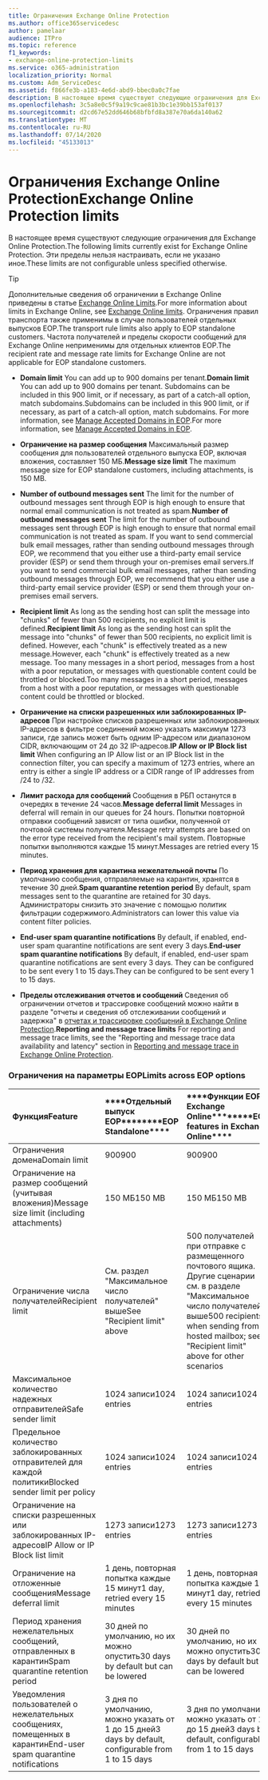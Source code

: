 ```yaml
---
title: Ограничения Exchange Online Protection
ms.author: office365servicedesc
author: pamelaar
audience: ITPro
ms.topic: reference
f1_keywords:
- exchange-online-protection-limits
ms.service: o365-administration
localization_priority: Normal
ms.custom: Adm_ServiceDesc
ms.assetid: f866fe3b-a183-4e6d-abd9-bbec0a0c7fae
description: В настоящее время существуют следующие ограничения для Exchange Online Protection. Эти пределы нельзя настраивать, если не указано иное.
ms.openlocfilehash: 3c5a8e0c5f9a19c9cae81b3bc1e39bb153af0137
ms.sourcegitcommit: d2cd67e52dd646b68bfbfd8a387e70a6da140a62
ms.translationtype: MT
ms.contentlocale: ru-RU
ms.lasthandoff: 07/14/2020
ms.locfileid: "45133013"
---
```

# <a name="exchange-online-protection-limits"></a><span data-ttu-id="a8859-104">Ограничения Exchange Online Protection</span><span class="sxs-lookup"><span data-stu-id="a8859-104">Exchange Online Protection limits</span></span>

<span data-ttu-id="a8859-105">В настоящее время существуют следующие ограничения для Exchange Online Protection.</span><span class="sxs-lookup"><span data-stu-id="a8859-105">The following limits currently exist for Exchange Online Protection.</span></span> <span data-ttu-id="a8859-106">Эти пределы нельзя настраивать, если не указано иное.</span><span class="sxs-lookup"><span data-stu-id="a8859-106">These limits are not configurable unless specified otherwise.</span></span> 
  
> [!TIP]
> <span data-ttu-id="a8859-107">Дополнительные сведения об ограничении в Exchange Online приведены в статье [Exchange Online Limits](../exchange-online-service-description/exchange-online-limits.md).</span><span class="sxs-lookup"><span data-stu-id="a8859-107">For more information about limits in Exchange Online, see [Exchange Online limits](../exchange-online-service-description/exchange-online-limits.md).</span></span> <span data-ttu-id="a8859-108">Ограничения правил транспорта также применимы в случае пользователей отдельных выпусков EOP.</span><span class="sxs-lookup"><span data-stu-id="a8859-108">The transport rule limits also apply to EOP standalone customers.</span></span> <span data-ttu-id="a8859-109">Частота получателей и пределы скорости сообщений для Exchange Online неприменимы для отдельных клиентов EOP.</span><span class="sxs-lookup"><span data-stu-id="a8859-109">The recipient rate and message rate limits for Exchange Online are not applicable for EOP standalone customers.</span></span> 
  
- <span data-ttu-id="a8859-110">**Domain limit** You can add up to 900 domains per tenant.</span><span class="sxs-lookup"><span data-stu-id="a8859-110">**Domain limit** You can add up to 900 domains per tenant.</span></span> <span data-ttu-id="a8859-111">Subdomains can be included in this 900 limit, or if necessary, as part of a catch-all option, match subdomains.</span><span class="sxs-lookup"><span data-stu-id="a8859-111">Subdomains can be included in this 900 limit, or if necessary, as part of a catch-all option, match subdomains.</span></span> <span data-ttu-id="a8859-112">For more information, see [Manage Accepted Domains in EOP](https://go.microsoft.com/fwlink/p/?LinkId=282239).</span><span class="sxs-lookup"><span data-stu-id="a8859-112">For more information, see [Manage Accepted Domains in EOP](https://go.microsoft.com/fwlink/p/?LinkId=282239).</span></span>
    
- <span data-ttu-id="a8859-113">**Ограничение на размер сообщения** Максимальный размер сообщения для пользователей отдельного выпуска EOP, включая вложения, составляет 150 МБ.</span><span class="sxs-lookup"><span data-stu-id="a8859-113">**Message size limit** The maximum message size for EOP standalone customers, including attachments, is 150 MB.</span></span> 
    
- <span data-ttu-id="a8859-114">**Number of outbound messages sent** The limit for the number of outbound messages sent through EOP is high enough to ensure that normal email communication is not treated as spam.</span><span class="sxs-lookup"><span data-stu-id="a8859-114">**Number of outbound messages sent** The limit for the number of outbound messages sent through EOP is high enough to ensure that normal email communication is not treated as spam.</span></span> <span data-ttu-id="a8859-115">If you want to send commercial bulk email messages, rather than sending outbound messages through EOP, we recommend that you either use a third-party email service provider (ESP) or send them through your on-premises email servers.</span><span class="sxs-lookup"><span data-stu-id="a8859-115">If you want to send commercial bulk email messages, rather than sending outbound messages through EOP, we recommend that you either use a third-party email service provider (ESP) or send them through your on-premises email servers.</span></span> 
    
- <span data-ttu-id="a8859-116">**Recipient limit** As long as the sending host can split the message into "chunks" of fewer than 500 recipients, no explicit limit is defined.</span><span class="sxs-lookup"><span data-stu-id="a8859-116">**Recipient limit** As long as the sending host can split the message into "chunks" of fewer than 500 recipients, no explicit limit is defined.</span></span> <span data-ttu-id="a8859-117">However, each "chunk" is effectively treated as a new message.</span><span class="sxs-lookup"><span data-stu-id="a8859-117">However, each "chunk" is effectively treated as a new message.</span></span> <span data-ttu-id="a8859-118">Too many messages in a short period, messages from a host with a poor reputation, or messages with questionable content could be throttled or blocked.</span><span class="sxs-lookup"><span data-stu-id="a8859-118">Too many messages in a short period, messages from a host with a poor reputation, or messages with questionable content could be throttled or blocked.</span></span> 
    
- <span data-ttu-id="a8859-119">**Ограничение на списки разрешенных или заблокированных IP-адресов** При настройке списков разрешенных или заблокированных IP-адресов в фильтре соединений можно указать максимум 1273 записи, где запись может быть одним IP-адресом или диапазоном CIDR, включающим от 24 до 32 IP-адресов.</span><span class="sxs-lookup"><span data-stu-id="a8859-119">**IP Allow or IP Block list limit** When configuring an IP Allow list or an IP Block list in the connection filter, you can specify a maximum of 1273 entries, where an entry is either a single IP address or a CIDR range of IP addresses from /24 to /32.</span></span> 
    
- <span data-ttu-id="a8859-120">**Лимит расхода для сообщений** Сообщения в РБП останутся в очередях в течение 24 часов.</span><span class="sxs-lookup"><span data-stu-id="a8859-120">**Message deferral limit** Messages in deferral will remain in our queues for 24 hours.</span></span> <span data-ttu-id="a8859-121">Попытки повторной отправки сообщений зависят от типа ошибки, полученной от почтовой системы получателя.</span><span class="sxs-lookup"><span data-stu-id="a8859-121">Message retry attempts are based on the error type received from the recipient's mail system.</span></span> <span data-ttu-id="a8859-122">Повторные попытки выполняются каждые 15 минут.</span><span class="sxs-lookup"><span data-stu-id="a8859-122">Messages are retried every 15 minutes.</span></span> 
    
- <span data-ttu-id="a8859-123">**Период хранения для карантина нежелательной почты** По умолчанию сообщения, отправляемые на карантин, хранятся в течение 30 дней.</span><span class="sxs-lookup"><span data-stu-id="a8859-123">**Spam quarantine retention period** By default, spam messages sent to the quarantine are retained for 30 days.</span></span> <span data-ttu-id="a8859-124">Администраторы снизить это значение с помощью политик фильтрации содержимого.</span><span class="sxs-lookup"><span data-stu-id="a8859-124">Administrators can lower this value via content filter policies.</span></span> 
    
- <span data-ttu-id="a8859-125">**End-user spam quarantine notifications** By default, if enabled, end-user spam quarantine notifications are sent every 3 days.</span><span class="sxs-lookup"><span data-stu-id="a8859-125">**End-user spam quarantine notifications** By default, if enabled, end-user spam quarantine notifications are sent every 3 days.</span></span> <span data-ttu-id="a8859-126">They can be configured to be sent every 1 to 15 days.</span><span class="sxs-lookup"><span data-stu-id="a8859-126">They can be configured to be sent every 1 to 15 days.</span></span> 
    
- <span data-ttu-id="a8859-127">**Пределы отслеживания отчетов и сообщений** Сведения об ограничении отчетов и трассировке сообщений можно найти в разделе "отчеты и сведения об отслеживании сообщений и задержка" в [отчетах и трассировке сообщений в Exchange Online Protection](https://go.microsoft.com/fwlink/?LinkId=394248).</span><span class="sxs-lookup"><span data-stu-id="a8859-127">**Reporting and message trace limits** For reporting and message trace limits, see the "Reporting and message trace data availability and latency" section in [Reporting and message trace in Exchange Online Protection](https://go.microsoft.com/fwlink/?LinkId=394248).</span></span>
    
### <a name="limits-across-eop-options"></a><span data-ttu-id="a8859-128">Ограничения на параметры EOP</span><span class="sxs-lookup"><span data-stu-id="a8859-128">Limits across EOP options</span></span>

|<span data-ttu-id="a8859-129">**Функция**</span><span class="sxs-lookup"><span data-stu-id="a8859-129">**Feature**</span></span>|<span data-ttu-id="a8859-130">\*\*\*\*Отдельный выпуск EOP\*\*\*\*</span><span class="sxs-lookup"><span data-stu-id="a8859-130">\*\*\*\*EOP Standalone\*\*\*\*</span></span>|<span data-ttu-id="a8859-131">\*\*\*\*Функции EOP в Exchange Online\*\*\*\*</span><span class="sxs-lookup"><span data-stu-id="a8859-131">\*\*\*\*EOP features in Exchange Online\*\*\*\*</span></span>|<span data-ttu-id="a8859-132">\*\*\*\*Клиентская лицензия Exchange Enterprise CAL со службами\*\*\*\*</span><span class="sxs-lookup"><span data-stu-id="a8859-132">\*\*\*\*Exchange Enterprise CAL with Services\*\*\*\*</span></span>|
|:-----|:-----|:-----|:-----|
|<span data-ttu-id="a8859-133">Ограничения домена</span><span class="sxs-lookup"><span data-stu-id="a8859-133">Domain limit</span></span>  <br/> |<span data-ttu-id="a8859-134">900</span><span class="sxs-lookup"><span data-stu-id="a8859-134">900</span></span>  <br/> |<span data-ttu-id="a8859-135">900</span><span class="sxs-lookup"><span data-stu-id="a8859-135">900</span></span>  <br/> |<span data-ttu-id="a8859-136">900</span><span class="sxs-lookup"><span data-stu-id="a8859-136">900</span></span>  <br/> |
|<span data-ttu-id="a8859-137">Ограничение на размер сообщений (учитывая вложения)</span><span class="sxs-lookup"><span data-stu-id="a8859-137">Message size limit (including attachments)</span></span>  <br/> |<span data-ttu-id="a8859-138">150 МБ</span><span class="sxs-lookup"><span data-stu-id="a8859-138">150 MB</span></span>  <br/> |<span data-ttu-id="a8859-139">150 МБ</span><span class="sxs-lookup"><span data-stu-id="a8859-139">150 MB</span></span>  <br/> |<span data-ttu-id="a8859-140">150 МБ</span><span class="sxs-lookup"><span data-stu-id="a8859-140">150 MB</span></span>  <br/> |
|<span data-ttu-id="a8859-141">Ограничение числа получателей</span><span class="sxs-lookup"><span data-stu-id="a8859-141">Recipient limit</span></span>  <br/> |<span data-ttu-id="a8859-142">См. раздел "Максимальное число получателей" выше</span><span class="sxs-lookup"><span data-stu-id="a8859-142">See "Recipient limit" above</span></span>  <br/> |<span data-ttu-id="a8859-143">500 получателей при отправке с размещенного почтового ящика. Другие сценарии см. в разделе "Максимальное число получателей" выше</span><span class="sxs-lookup"><span data-stu-id="a8859-143">500 recipients when sending from a hosted mailbox; see "Recipient limit" above for other scenarios</span></span>  <br/> |<span data-ttu-id="a8859-144">См. раздел "Максимальное число получателей" выше</span><span class="sxs-lookup"><span data-stu-id="a8859-144">See "Recipient limit" above</span></span>  <br/> |
|<span data-ttu-id="a8859-145">Максимальное количество надежных отправителей</span><span class="sxs-lookup"><span data-stu-id="a8859-145">Safe sender limit</span></span>  <br/> |<span data-ttu-id="a8859-146">1024 записи</span><span class="sxs-lookup"><span data-stu-id="a8859-146">1024 entries</span></span>  <br/> |<span data-ttu-id="a8859-147">1024 записи</span><span class="sxs-lookup"><span data-stu-id="a8859-147">1024 entries</span></span>  <br/> ||
|<span data-ttu-id="a8859-148">Предельное количество заблокированных отправителей для каждой политики</span><span class="sxs-lookup"><span data-stu-id="a8859-148">Blocked sender limit per policy</span></span>  <br/> |<span data-ttu-id="a8859-149">1024 записи</span><span class="sxs-lookup"><span data-stu-id="a8859-149">1024 entries</span></span>  <br/> |<span data-ttu-id="a8859-150">1024 записи</span><span class="sxs-lookup"><span data-stu-id="a8859-150">1024 entries</span></span>  <br/> ||
|<span data-ttu-id="a8859-151">Ограничение на списки разрешенных или заблокированных IP-адресов</span><span class="sxs-lookup"><span data-stu-id="a8859-151">IP Allow or IP Block list limit</span></span>  <br/> |<span data-ttu-id="a8859-152">1273 записи</span><span class="sxs-lookup"><span data-stu-id="a8859-152">1273 entries</span></span>  <br/> |<span data-ttu-id="a8859-153">1273 записи</span><span class="sxs-lookup"><span data-stu-id="a8859-153">1273 entries</span></span>  <br/> |<span data-ttu-id="a8859-154">1273 записи</span><span class="sxs-lookup"><span data-stu-id="a8859-154">1273 entries</span></span>  <br/> |
|<span data-ttu-id="a8859-155">Ограничение на отложенные сообщения</span><span class="sxs-lookup"><span data-stu-id="a8859-155">Message deferral limit</span></span>  <br/> |<span data-ttu-id="a8859-156">1 день, повторная попытка каждые 15 минут</span><span class="sxs-lookup"><span data-stu-id="a8859-156">1 day, retried every 15 minutes</span></span>  <br/> |<span data-ttu-id="a8859-157">1 день, повторная попытка каждые 15 минут</span><span class="sxs-lookup"><span data-stu-id="a8859-157">1 day, retried every 15 minutes</span></span>  <br/> |<span data-ttu-id="a8859-158">1 день, повторная попытка каждые 15 минут</span><span class="sxs-lookup"><span data-stu-id="a8859-158">1 day, retried every 15 minutes</span></span>  <br/> |
|<span data-ttu-id="a8859-159">Период хранения нежелательных сообщений, отправленных в карантин</span><span class="sxs-lookup"><span data-stu-id="a8859-159">Spam quarantine retention period</span></span>  <br/> |<span data-ttu-id="a8859-160">30 дней по умолчанию, но их можно опустить</span><span class="sxs-lookup"><span data-stu-id="a8859-160">30 days by default but can be lowered</span></span>  <br/> |<span data-ttu-id="a8859-161">30 дней по умолчанию, но их можно опустить</span><span class="sxs-lookup"><span data-stu-id="a8859-161">30 days by default but can be lowered</span></span>  <br/> |<span data-ttu-id="a8859-162">30 дней по умолчанию, но их можно опустить</span><span class="sxs-lookup"><span data-stu-id="a8859-162">30 days by default but can be lowered</span></span>  <br/> |
|<span data-ttu-id="a8859-163">Уведомления пользователей о нежелательных сообщениях, помещенных в карантин</span><span class="sxs-lookup"><span data-stu-id="a8859-163">End-user spam quarantine notifications</span></span>  <br/> |<span data-ttu-id="a8859-164">3 дня по умолчанию, можно указать от 1 до 15 дней</span><span class="sxs-lookup"><span data-stu-id="a8859-164">3 days by default, configurable from 1 to 15 days</span></span>  <br/> |<span data-ttu-id="a8859-165">3 дня по умолчанию, можно указать от 1 до 15 дней</span><span class="sxs-lookup"><span data-stu-id="a8859-165">3 days by default, configurable from 1 to 15 days</span></span>  <br/> |<span data-ttu-id="a8859-166">3 дня по умолчанию, можно указать от 1 до 15 дней</span><span class="sxs-lookup"><span data-stu-id="a8859-166">3 days by default, configurable from 1 to 15 days</span></span>  <br/> |
   

